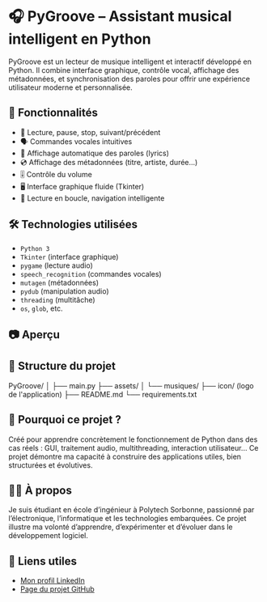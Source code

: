 # 🎧 PyGroove – Assistant musical intelligent en Python

PyGroove est un lecteur de musique intelligent et interactif développé en Python. Il combine interface graphique, contrôle vocal, affichage des métadonnées, et synchronisation des paroles pour offrir une expérience utilisateur moderne et personnalisée.

## 🚀 Fonctionnalités

- 🎵 Lecture, pause, stop, suivant/précédent
- 🗣️ Commandes vocales intuitives
- 🎤 Affichage automatique des paroles (lyrics)
- 💿 Affichage des métadonnées (titre, artiste, durée…)
- 🎚️ Contrôle du volume
- 🖥️ Interface graphique fluide (Tkinter)
- 🔁 Lecture en boucle, navigation intelligente

## 🛠️ Technologies utilisées

- `Python 3`
- `Tkinter` (interface graphique)
- `pygame` (lecture audio)
- `speech_recognition` (commandes vocales)
- `mutagen` (métadonnées)
- `pydub` (manipulation audio)
- `threading` (multitâche)
- `os`, `glob`, etc.

## 📷 Aperçu



## 📂 Structure du projet

PyGroove/
│
├── main.py
├── assets/
│ └── musiques/
├── icon/ (logo de l'application)
├── README.md
└── requirements.txt


## 🧠 Pourquoi ce projet ?

Créé pour apprendre concrètement le fonctionnement de Python dans des cas réels : GUI, traitement audio, multithreading, interaction utilisateur... Ce projet démontre ma capacité à construire des applications utiles, bien structurées et évolutives.

## 🙋‍♂️ À propos

Je suis étudiant en école d’ingénieur à Polytech Sorbonne, passionné par l’électronique, l’informatique et les technologies embarquées. Ce projet illustre ma volonté d’apprendre, d’expérimenter et d’évoluer dans le développement logiciel.

## 🔗 Liens utiles

- [Mon profil LinkedIn](https://www.linkedin.com/in/alex-ndjakou?utm_source=share&utm_campaign=share_via&utm_content=profile&utm_medium=ios_app)
- [Page du projet GitHub](https://github.com/enrique-alex/assistant-musical-python)


